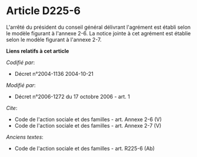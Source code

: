 # Article D225-6

L'arrêté du président du conseil général délivrant l'agrément est établi selon le modèle figurant à l'annexe 2-6. La notice
jointe à cet agrément est établie selon le modèle figurant à l'annexe 2-7.

**Liens relatifs à cet article**

_Codifié par_:

  - Décret n°2004-1136 2004-10-21

_Modifié par_:

  - Décret n°2006-1272 du 17 octobre 2006 - art. 1

_Cite_:

  - Code de l'action sociale et des familles - art. Annexe 2-6 (V)
  - Code de l'action sociale et des familles - art. Annexe 2-7 (V)

_Anciens textes_:

  - Code de l'action sociale et des familles - art. R225-6 (Ab)
